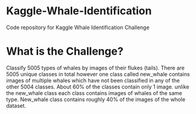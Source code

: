 # Kaggle-Whale-Identification
Code repository for Kaggle Whale Identification Challenge
# What is the Challenge?
Classify 5005 types of whales by images of their flukes (tails). There are 5005 unique classes in total however one class called new_whale contains images of multiple whales which have not been classified in any of the other 5004 classes. About 60% of the classes contain only 1 image. unlike the new_whale class each class contains images of whales of the same type. New_whale class contains roughly 40% of the images of the whole dataset.
